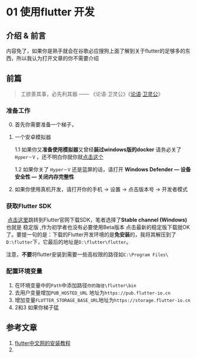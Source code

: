 # 01  使用flutter 开发 

## 介绍 & 前言

 内容免了，如果你是熟手就会在谷歌必应搜狗上面了解到关于flutter的足够多的东西，所以我认为打开文章的你不需要介绍

## 前篇

> 工欲善其事，必先利其器 —— 《论语·卫灵公》《[论语](https://baike.baidu.com/item/论语/372830)·[卫灵公](https://baike.baidu.com/item/卫灵公/7604791)》

### 准备工作

0. 首先你需要准备一个梯子，

1. 一个安卓模拟器

   1.1 如果你又**准备使用模拟器**又曾经**装过windows版的docker** 请务必关了  `Hyper－V`  ，还不明白你就你就[点击这个](<https://bbs.yeshen.com/forum.php?mod=viewthread&tid=5573&extra=page%3D1>)

   1.2 如果你关了 `Hyper－V` 还是蓝屏的话，请打开  **Windows Defender —  设备安全性 — 关闭内存完整性** 

2. 如果你使用真机开发，请打开你的手机 -> 设置 -> 点击版本号 -> 开发者模式 

### 获取Flutter SDK

​	 [点击这里](<https://flutter.dev/docs/development/tools/sdk/releases#windows>)跳转到Flutter官网下载SDK，笔者选择了**Stable channel (Windows)** 也就是 稳定版 ,作为初学者也没有必要使用Beta版本 点击最新的稳定版下载就OK了。要提一句的是：下载的Flutter开发环境的是**免安装**的，我将其解压到了 `D:\flutter`下，它最后的地址是`D:\flutter\flutter`。

​	注意，**不要**将flutter安装到需要一些高权限的路径如`C:\Program Files\` 



### 配置环境变量

1. 在环境变量中的`Path`中添加路径`你的路径\flutter\bin`
2. 去用户变量增加`PUB_HOSTED_URL`  地址为`https://pub.flutter-io.cn`
3.  增加变量`FLUTTER_STORAGE_BASE_URL`地址为`https://storage.flutter-io.cn`
4. 2和3 如果你梯子猛











## 参考文章

1. [flutter中文网的安装教程](<https://flutterchina.club/setup-windows/>)
2. 